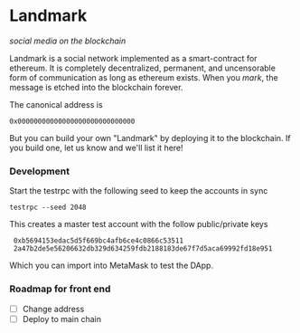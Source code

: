 # Landmark
_social media on the blockchain_

Landmark is a social network implemented as a smart-contract for ethereum.
It is completely decentralized, permanent, and uncensorable form of communication as long as ethereum exists.
When you _mark_, the message is etched into the blockchain forever.

The canonical address is

    0x00000000000000000000000000000

But you can build your own "Landmark" by deploying it to the blockchain.
If you build one, let us know and we'll list it here!

### Development

Start the testrpc with the following seed to keep the accounts in sync

    testrpc --seed 2048

This creates a master test account with the follow public/private keys

     0xb5694153edac5d5f669bc4afb6ce4c0866c53511
     2a47b2de5e56206632db329d634259fdb2188183de67f7d5aca69992fd18e951

Which you can import into MetaMask to test the DApp.

### Roadmap for front end

+ [ ] Change address
+ [ ] Deploy to main chain
